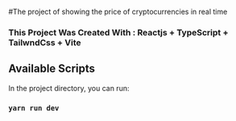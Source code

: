 #The project of showing the price of cryptocurrencies in real time

### This Project Was Created With : Reactjs + TypeScript + TailwndCss + Vite


## Available Scripts
 In the project directory, you can run:

### `yarn run dev`